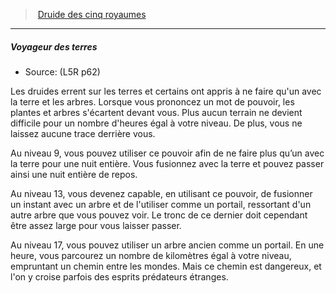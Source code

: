 ﻿---
!GenericItem
Name: Voyageur des terres
Source: (L5R p62)
Id: l5r_druid_hd.md#voyageur-des-terres
ParentLink: l5r_druid_hd.md#druide-des-cinq-royaumes
ParentName: Druide des cinq royaumes
NameLevel: 5
Attributes: {}
AttributesDictionary: >+
  {}

---
> [Druide des cinq royaumes](hd_l5r_druid.md)

---

##### Voyageur des terres

- Source: (L5R p62)

Les druides errent sur les terres et certains ont appris à ne faire qu'un avec la terre et les arbres. Lorsque vous prononcez un mot de pouvoir, les plantes et arbres s'écartent devant vous. Plus aucun terrain ne devient difficile pour un nombre d'heures égal à votre niveau. De plus, vous ne laissez aucune trace derrière vous.

Au niveau 9, vous pouvez utiliser ce pouvoir afin de ne faire plus qu’un avec la terre pour une nuit entière. Vous fusionnez avec la terre et pouvez passer ainsi une nuit entière de repos.

Au niveau 13, vous devenez capable, en utilisant ce pouvoir, de fusionner un instant avec un arbre et de l'utiliser comme un portail, ressortant d'un autre arbre que vous pouvez voir. Le tronc de ce dernier doit cependant être assez large pour vous laisser passer.

Au niveau 17, vous pouvez utiliser un arbre ancien comme un portail. En une heure, vous parcourez un nombre de kilomètres égal à votre niveau, empruntant un chemin entre les mondes. Mais ce chemin est dangereux, et l'on y croise parfois des esprits prédateurs étranges.

